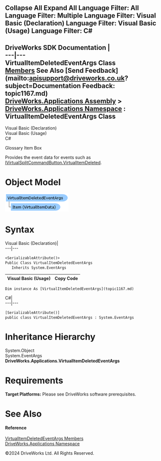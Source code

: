        

 Collapse All Expand All  Language Filter: All  Language Filter: Multiple  Language Filter: Visual Basic (Declaration) Language Filter: Visual Basic (Usage) Language Filter: C#  
---  
DriveWorks SDK Documentation  |   
---|---  
VirtualItemDeletedEventArgs Class   
[Members](topic1168.md) See Also [Send Feedback](mailto:apisupport@driveworks.co.uk?subject=Documentation Feedback: topic1167.md)  
[DriveWorks.Applications Assembly](topic13.md) > [DriveWorks.Applications Namespace](topic16.md) : VirtualItemDeletedEventArgs Class  
---  
  
Visual Basic (Declaration)    
Visual Basic (Usage)    
C# 

Glossary Item Box

Provides the event data for events such as [IVirtualSplitCommandButton.VirtualItemDeleted](topic604.md). 

# Object Model

![](dotnetdiagramimages/image44.png)

# Syntax

Visual Basic (Declaration)|   
---|---  
      
    
    <SerializableAttribute()>
    Public Class VirtualItemDeletedEventArgs 
       Inherits System.EventArgs  
  
Visual Basic (Usage)| Copy Code  
---|---  
      
    
    Dim instance As [VirtualItemDeletedEventArgs](topic1167.md)  
  
C#|   
---|---  
      
    
    [SerializableAttribute()]
    public class VirtualItemDeletedEventArgs : System.EventArgs   
  
# Inheritance Hierarchy

System.Object  
System.EventArgs  
**DriveWorks.Applications.VirtualItemDeletedEventArgs**  


# Requirements

**Target Platforms:** Please see DriveWorks software prerequisites.

# See Also

#### Reference

[VirtualItemDeletedEventArgs Members](topic1168.md)   
[DriveWorks.Applications Namespace](topic16.md)

©2024 DriveWorks Ltd. All Rights Reserved.
